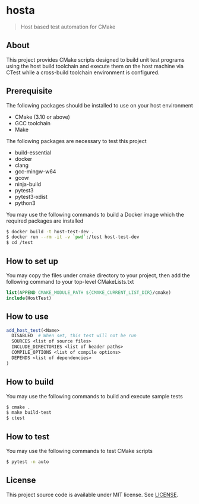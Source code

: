 # hosta

> Host based test automation for CMake

## About

This project provides CMake scripts designed to build unit test programs using the host build toolchain and execute them on the host machine via CTest while a cross-build toolchain environment is configured.


## Prerequisite

The following packages should be installed to use on your host environment

- CMake (3.10 or above)
- GCC toolchain
- Make

The following packages are necessary to test this project

- build-essential
- docker
- clang
- gcc-mingw-w64
- gcovr
- ninja-build
- pytest3
- pytest3-xdist
- python3

You may use the following commands to build a Docker image which the required packages are installed
```bash
$ docker build -t host-test-dev .
$ docker run --rm -it -v `pwd`:/test host-test-dev
$ cd /test
```

## How to set up

You may copy the files under cmake directory to your project, then add the following command to your top-level CMakeLists.txt

```cmake
list(APPEND CMAKE_MODULE_PATH ${CMAKE_CURRENT_LIST_DIR}/cmake)
include(HostTest)
```

## How to use
```cmake
add_host_test(<Name>
  DISABLED  # When set, this test will not be run
  SOURCES <list of source files>
  INCLUDE_DIRECTORIES <list of header paths>
  COMPILE_OPTIONS <list of compile options>
  DEPENDS <list of dependencies>
)
```

## How to build

You may use the following commands to build and execute sample tests
```bash
$ cmake .
$ make build-test
$ ctest
```

## How to test

You may use the following commands to test CMake scripts
```bash
$ pytest -n auto
```

## License

This project source code is available under MIT license. See [LICENSE](LICENSE).
